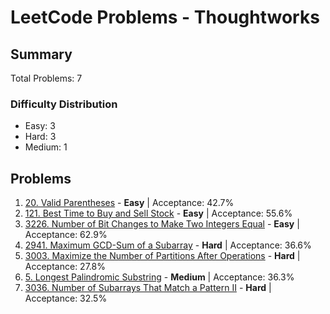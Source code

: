 # LeetCode Problems - Thoughtworks

## Summary
Total Problems: 7

### Difficulty Distribution

- Easy: 3
- Hard: 3
- Medium: 1

## Problems

1. [20. Valid Parentheses](https://leetcode.com/problems/valid-parentheses/) - **Easy** | Acceptance: 42.7%
2. [121. Best Time to Buy and Sell Stock](https://leetcode.com/problems/best-time-to-buy-and-sell-stock/) - **Easy** | Acceptance: 55.6%
3. [3226. Number of Bit Changes to Make Two Integers Equal](https://leetcode.com/problems/number-of-bit-changes-to-make-two-integers-equal/) - **Easy** | Acceptance: 62.9%
4. [2941. Maximum GCD-Sum of a Subarray](https://leetcode.com/problems/maximum-gcd-sum-of-a-subarray/) - **Hard** | Acceptance: 36.6%
5. [3003. Maximize the Number of Partitions After Operations](https://leetcode.com/problems/maximize-the-number-of-partitions-after-operations/) - **Hard** | Acceptance: 27.8%
6. [5. Longest Palindromic Substring](https://leetcode.com/problems/longest-palindromic-substring/) - **Medium** | Acceptance: 36.3%
7. [3036. Number of Subarrays That Match a Pattern II](https://leetcode.com/problems/number-of-subarrays-that-match-a-pattern-ii/) - **Hard** | Acceptance: 32.5%